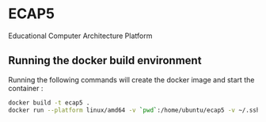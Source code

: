 # ECAP5
Educational Computer Architecture Platform

## Running the docker build environment
Running the following commands will create the docker image and start the container :
```bash
docker build -t ecap5 .
docker run --platform linux/amd64 -v `pwd`:/home/ubuntu/ecap5 -v ~/.ssh:/home/ubuntu/.ssh --name ecap5 -it ecap5
```
